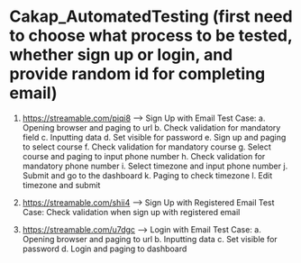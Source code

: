 # Cakap_AutomatedTesting (first need to choose what process to be tested, whether sign up or login, and provide random id for completing email)
1. https://streamable.com/piqi8 --> Sign Up with Email
   Test Case:
   a. Opening browser and paging to url
   b. Check validation for mandatory field
   c. Inputting data
   d. Set visible for password
   e. Sign up and paging to select course
   f. Check validation for mandatory course
   g. Select course and paging to input phone number
   h. Check validation for mandatory phone number
   i. Select timezone and input phone number
   j. Submit and go to the dashboard
   k. Paging to check timezone
   l. Edit timezone and submit

2. https://streamable.com/shii4 --> Sign Up with Registered Email
   Test Case: Check validation when sign up with registered email

3. https://streamable.com/u7dgc --> Login with Email
   Test Case: 
   a. Opening browser and paging to url
   b. Inputting data
   c. Set visible for password
   d. Login and paging to dashboard

